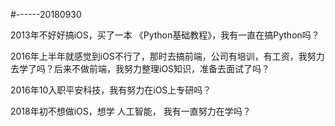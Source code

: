 #------20180930

2013年不好好搞iOS，买了一本 《Python基础教程》，我有一直在搞Python吗？

2016年上半年就感觉到iOS不行了，那时去搞前端，公司有培训，有工资，我努力去学了吗？后来不做前端，我努力整理iOS知识，准备去面试了吗？

2016年10入职平安科技，我有努力在iOS上专研吗？

2018年初不想做iOS，想学 人工智能， 我有一直努力在学吗？




